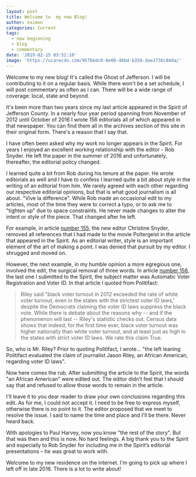 ```yaml
---
layout: post
title: Welcome to  my new Blog!
author: esimon
categories: Current
tags:
  - new beginning
  - blog
  - commentary
date: '2019-02-15 03:52:10'
image: 'https://ucarecdn.com/957bbdc0-0e08-46bd-b358-dae2736c84da/'
---
```

Welcome to my new blog!  It's called the Ghost of Jefferson.  I will be contributing to it on a regular basis.  While there won't be a set schedule, I will post commentary as often as I can.  There will be a wide range of coverage: local, state and beyond.

It's been more than two years since my last article appeared in the Spirit of Jefferson County.  In a nearly four year period spanning from November of 2012 until October of 2016 I wrote 156 editorials all of which appeared in that newspaper.  You can find them all in the archives section of this site in their original form.  There's a reason that I say that.  

I have often been asked why my work no longer appears in the Spirit.  For years I enjoyed an excellent working relationship with the editor - Rob Snyder.  He left the paper in the summer of 2016 and unfortunately, thereafter, the editorial policy changed.  

I learned quite a bit from Rob during his tenure at the paper.  He wrote editorials as well and I have to confess I learned quite a bit about style in the writing of an editorial from him.  We rarely agreed with each other regarding our respective editorial opinions, but that is what good journalism is all about. "Vive la difference".  While Rob made an occasional edit to my articles, most of the time they were to correct a typo, or to ask me to "tighten up" due to space constraints.  He never made changes to alter the intent or style of the piece.
That changed after he left.

For example, in article [number 155](/archives/2016/10/05/here-come-the-superpacs-again), the new editor Christine Snyder, removed all references that I had made to the movie Poltergeist in the article that appeared in the Spirit.  As an editorial writer, style is an important element of the art of making a point.  I was denied that pursuit by my editor.  I shrugged and moved on.

However, the next example, in my humble opinion a more egregious one, involved the edit, the surgical removal of three words. In article [number 156](/archives/2016/10/12/automatic-voter-registration-and-voter-id), the last one I submitted to the Spirit, the subject matter was Automatic Voter Registration and Voter ID.  In that article I quoted from Politifact:  

> Riley said "black voter turnout in 2012 exceeded the rate of white voter turnout, even in the states with the strictest voter ID laws,' despite the Democrats claiming the voter ID laws suppress the black vote. While there is debate about the reasons why -- and if the phenomenon will last -- Riley's statistic checks out. Census data shows that indeed, for the first time ever, black voter turnout was higher nationally than white voter turnout, and at least just as high in the states with strict voter ID laws. We rate this claim True.

So, who is Mr. Riley?  Prior to quoting Politifact, I wrote... "the left leaning Politifact evaluated the claim of journalist Jason Riley, an African American, regarding voter ID laws".

Now here comes the rub.  After submitting the article to the Spirit, the words "an African American" were edited out.  The editor didn’t feel that I should say that and refused to allow those words to remain in the article.

I'll leave it to you dear reader to draw your own conclusions regarding this edit.  As for me, I could not accept it.  I need to be free to express myself, otherwise there is no point to it.  The editor proposed that we meet to resolve the issue.  I said to name the time and place and I'll be there.  Never heard back.

With apologies to Paul Harvey, now you know "the rest of the story". But that was then and this is now.  No hard feelings.  A big thank you to the Spirit and especially to Rob Snyder for including me in the Spirit’s editorial presentations – he was great to work with.  

Welcome to my new residence on the internet.  I'm going to pick up where I left off in late 2016.  There is a lot to write about!

